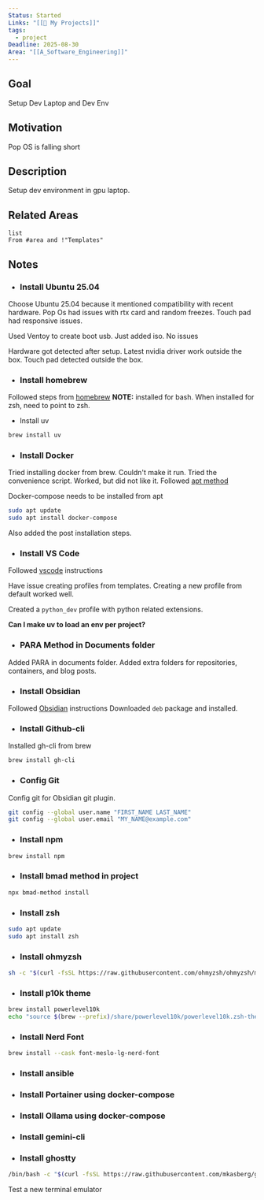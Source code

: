 ```yaml
---
Status: Started
Links: "[[🚧 My Projects]]"
tags:
  - project
Deadline: 2025-08-30
Area: "[[A_Software_Engineering]]"
---
```

## Goal

Setup Dev Laptop and Dev Env

## Motivation

Pop OS is falling short

## Description

Setup dev environment in gpu laptop.

## Related Areas

```dataview
list
From #area and !"Templates"
```

## Notes

- ### Install Ubuntu 25.04

Choose Ubuntu 25.04 because it mentioned compatibility with recent hardware.
Pop Os had issues with rtx card and random freezes.
Touch pad had responsive issues.

Used Ventoy to create boot usb. Just added iso. No issues

Hardware got detected after setup.
Latest nvidia driver work outside the box.
Touch pad detected outside the box.

- ### Install homebrew

Followed steps from [homebrew](https://brew.sh/)
**NOTE:** installed for bash. When installed for zsh, need to point to zsh.

- Install uv

```bash
brew install uv
```


- ### Install Docker

Tried installing docker from brew. Couldn't make it run.
Tried the convenience script. Worked, but did not like it.
Followed [apt method](https://docs.docker.com/engine/install/ubuntu/#install-using-the-repository)

Docker-compose needs to be installed from apt

```bash
sudo apt update
sudo apt install docker-compose
```

Also added the post installation steps.

- ### Install VS Code

Followed [vscode](https://code.visualstudio.com/docs/setup/linux#_install-vs-code-on-linux) instructions

Have issue creating profiles from templates.
Creating a new profile from default worked well.

Created a `python_dev` profile with python related extensions.

**Can I make uv to load an env per project?**

- ### PARA Method in Documents folder

Added PARA in documents folder. Added extra folders for repositories, containers, and blog posts.

- ### Install Obsidian

Followed [Obsidian](https://obsidian.md/download) instructions
Downloaded `deb` package and installed.

- ### Install Github-cli

Installed gh-cli from brew

```bash
brew install gh-cli
```

- ### Config Git

Config git for Obsidian git plugin. 

```bash
git config --global user.name "FIRST_NAME LAST_NAME"
git config --global user.email "MY_NAME@example.com"
```

- ### Install npm

```bash
brew install npm
```

- ### Install bmad method in project

```bash
npx bmad-method install
```

- ### Install zsh

```bash
sudo apt update
sudo apt install zsh
```

- ### Install ohmyzsh

```bash
sh -c "$(curl -fsSL https://raw.githubusercontent.com/ohmyzsh/ohmyzsh/master/tools/install.sh)"
```

- ### Install p10k theme

```zsh
brew install powerlevel10k
echo "source $(brew --prefix)/share/powerlevel10k/powerlevel10k.zsh-theme" >>~/.zshrc
```

- ### Install Nerd Font

```zsh
brew install --cask font-meslo-lg-nerd-font
```




- ### Install ansible
- ### Install Portainer using docker-compose
- ### Install Ollama using docker-compose
- ### Install gemini-cli
- ### Install ghostty

```bash
/bin/bash -c "$(curl -fsSL https://raw.githubusercontent.com/mkasberg/ghostty-ubuntu/HEAD/install.sh)"
```

Test a new terminal emulator